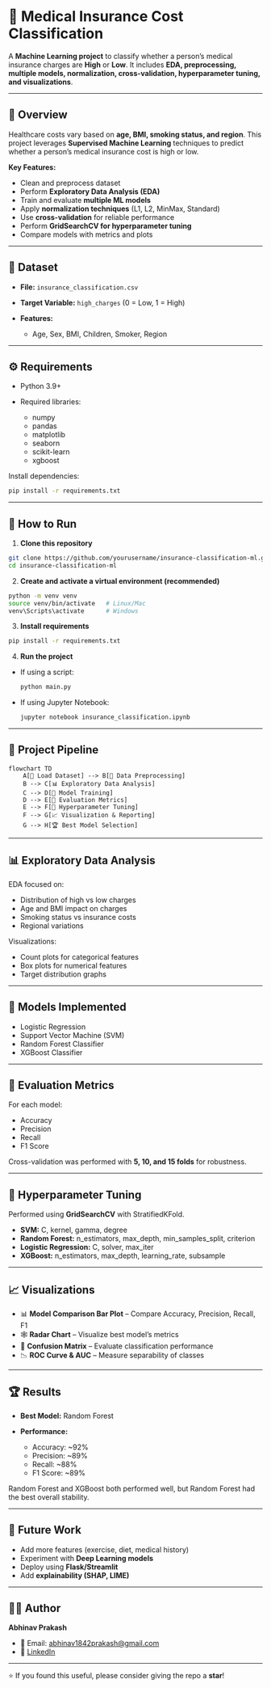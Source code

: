 

# 🏥 Medical Insurance Cost Classification

A **Machine Learning project** to classify whether a person’s medical insurance charges are **High** or **Low**.
It includes **EDA, preprocessing, multiple models, normalization, cross-validation, hyperparameter tuning, and visualizations**.

---

## 📖 Overview

Healthcare costs vary based on **age, BMI, smoking status, and region**.
This project leverages **Supervised Machine Learning** techniques to predict whether a person’s medical insurance cost is high or low.

**Key Features:**

* Clean and preprocess dataset
* Perform **Exploratory Data Analysis (EDA)**
* Train and evaluate **multiple ML models**
* Apply **normalization techniques** (L1, L2, MinMax, Standard)
* Use **cross-validation** for reliable performance
* Perform **GridSearchCV for hyperparameter tuning**
* Compare models with metrics and plots

---

## 📂 Dataset

* **File:** `insurance_classification.csv`
* **Target Variable:** `high_charges` (0 = Low, 1 = High)
* **Features:**

  * Age, Sex, BMI, Children, Smoker, Region

---

## ⚙️ Requirements

* Python 3.9+
* Required libraries:

  * numpy
  * pandas
  * matplotlib
  * seaborn
  * scikit-learn
  * xgboost

Install dependencies:

```bash
pip install -r requirements.txt
```

---

## 🚀 How to Run

1. **Clone this repository**

```bash
git clone https://github.com/yourusername/insurance-classification-ml.git
cd insurance-classification-ml
```

2. **Create and activate a virtual environment (recommended)**

```bash
python -m venv venv
source venv/bin/activate   # Linux/Mac
venv\Scripts\activate      # Windows
```

3. **Install requirements**

```bash
pip install -r requirements.txt
```

4. **Run the project**

* If using a script:

  ```bash
  python main.py
  ```
* If using Jupyter Notebook:

  ```bash
  jupyter notebook insurance_classification.ipynb
  ```

---

## 🔄 Project Pipeline

```mermaid
flowchart TD
    A[📂 Load Dataset] --> B[🧹 Data Preprocessing]
    B --> C[📊 Exploratory Data Analysis]
    C --> D[🤖 Model Training]
    D --> E[🎯 Evaluation Metrics]
    E --> F[🔧 Hyperparameter Tuning]
    F --> G[📈 Visualization & Reporting]
    G --> H[🏆 Best Model Selection]
```

---

## 📊 Exploratory Data Analysis

EDA focused on:

* Distribution of high vs low charges
* Age and BMI impact on charges
* Smoking status vs insurance costs
* Regional variations

Visualizations:

* Count plots for categorical features
* Box plots for numerical features
* Target distribution graphs

---

## 🤖 Models Implemented

* Logistic Regression
* Support Vector Machine (SVM)
* Random Forest Classifier
* XGBoost Classifier

---

## 🎯 Evaluation Metrics

For each model:

* Accuracy
* Precision
* Recall
* F1 Score

Cross-validation was performed with **5, 10, and 15 folds** for robustness.

---

## 🔧 Hyperparameter Tuning

Performed using **GridSearchCV** with StratifiedKFold.

* **SVM:** C, kernel, gamma, degree
* **Random Forest:** n\_estimators, max\_depth, min\_samples\_split, criterion
* **Logistic Regression:** C, solver, max\_iter
* **XGBoost:** n\_estimators, max\_depth, learning\_rate, subsample

---

## 📈 Visualizations

* 📊 **Model Comparison Bar Plot** – Compare Accuracy, Precision, Recall, F1
* 🕸 **Radar Chart** – Visualize best model’s metrics
* 🔢 **Confusion Matrix** – Evaluate classification performance
* 📉 **ROC Curve & AUC** – Measure separability of classes

---

## 🏆 Results

* **Best Model:** Random Forest
* **Performance:**

  * Accuracy: \~92%
  * Precision: \~89%
  * Recall: \~88%
  * F1 Score: \~89%

Random Forest and XGBoost both performed well, but Random Forest had the best overall stability.

---

## 📌 Future Work

* Add more features (exercise, diet, medical history)
* Experiment with **Deep Learning models**
* Deploy using **Flask/Streamlit**
* Add **explainability (SHAP, LIME)**

---

## 👨‍💻 Author

**Abhinav Prakash**

* 📧 Email: [abhinav1842prakash@gmail.com](abhinav1842prakash@gmail.com)
* 💼 [LinkedIn](www.linkedin.com/in/abhinav1842)


---

⭐ If you found this useful, please consider giving the repo a **star**!

